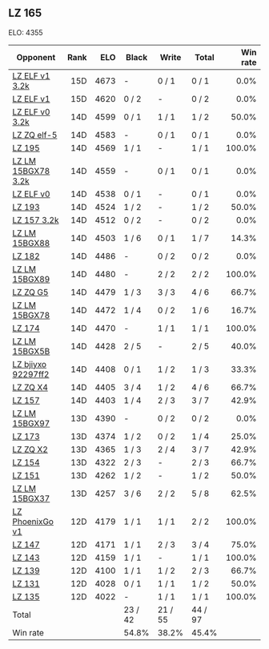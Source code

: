 ## LZ 165 ##

ELO: 4355

Opponent | Rank | ELO | Black | Write | Total | Win rate
---------|-----:|----:|-------|-------|-------|-------:
[LZ ELF v1 3.2k](LZ%20ELF%20v1%203.2k.md) | 15D | 4673 | - | 0 / 1 | 0 / 1 | 0.0%
[LZ ELF v1](LZ%20ELF%20v1.md) | 15D | 4620 | 0 / 2 | - | 0 / 2 | 0.0%
[LZ ELF v0 3.2k](LZ%20ELF%20v0%203.2k.md) | 14D | 4599 | 0 / 1 | 1 / 1 | 1 / 2 | 50.0%
[LZ ZQ elf-5](LZ%20ZQ%20elf-5.md) | 14D | 4583 | - | 0 / 1 | 0 / 1 | 0.0%
[LZ 195](LZ%20195.md) | 14D | 4569 | 1 / 1 | - | 1 / 1 | 100.0%
[LZ LM 15BGX78 3.2k](LZ%20LM%2015BGX78%203.2k.md) | 14D | 4559 | - | 0 / 1 | 0 / 1 | 0.0%
[LZ ELF v0](LZ%20ELF%20v0.md) | 14D | 4538 | 0 / 1 | - | 0 / 1 | 0.0%
[LZ 193](LZ%20193.md) | 14D | 4524 | 1 / 2 | - | 1 / 2 | 50.0%
[LZ 157 3.2k](LZ%20157%203.2k.md) | 14D | 4512 | 0 / 2 | - | 0 / 2 | 0.0%
[LZ LM 15BGX88](LZ%20LM%2015BGX88.md) | 14D | 4503 | 1 / 6 | 0 / 1 | 1 / 7 | 14.3%
[LZ 182](LZ%20182.md) | 14D | 4486 | - | 0 / 2 | 0 / 2 | 0.0%
[LZ LM 15BGX89](LZ%20LM%2015BGX89.md) | 14D | 4480 | - | 2 / 2 | 2 / 2 | 100.0%
[LZ ZQ G5](LZ%20ZQ%20G5.md) | 14D | 4479 | 1 / 3 | 3 / 3 | 4 / 6 | 66.7%
[LZ LM 15BGX78](LZ%20LM%2015BGX78.md) | 14D | 4472 | 1 / 4 | 0 / 2 | 1 / 6 | 16.7%
[LZ 174](LZ%20174.md) | 14D | 4470 | - | 1 / 1 | 1 / 1 | 100.0%
[LZ LM 15BGX5B](LZ%20LM%2015BGX5B.md) | 14D | 4428 | 2 / 5 | - | 2 / 5 | 40.0%
[LZ bjiyxo 92297ff2](LZ%20bjiyxo%2092297ff2.md) | 14D | 4408 | 0 / 1 | 1 / 2 | 1 / 3 | 33.3%
[LZ ZQ X4](LZ%20ZQ%20X4.md) | 14D | 4405 | 3 / 4 | 1 / 2 | 4 / 6 | 66.7%
[LZ 157](LZ%20157.md) | 14D | 4403 | 1 / 4 | 2 / 3 | 3 / 7 | 42.9%
[LZ LM 15BGX97](LZ%20LM%2015BGX97.md) | 13D | 4390 | - | 0 / 2 | 0 / 2 | 0.0%
[LZ 173](LZ%20173.md) | 13D | 4374 | 1 / 2 | 0 / 2 | 1 / 4 | 25.0%
[LZ ZQ X2](LZ%20ZQ%20X2.md) | 13D | 4365 | 1 / 3 | 2 / 4 | 3 / 7 | 42.9%
[LZ 154](LZ%20154.md) | 13D | 4322 | 2 / 3 | - | 2 / 3 | 66.7%
[LZ 151](LZ%20151.md) | 13D | 4262 | 1 / 2 | - | 1 / 2 | 50.0%
[LZ LM 15BGX37](LZ%20LM%2015BGX37.md) | 13D | 4257 | 3 / 6 | 2 / 2 | 5 / 8 | 62.5%
[LZ PhoenixGo v1](LZ%20PhoenixGo%20v1.md) | 12D | 4179 | 1 / 1 | 1 / 1 | 2 / 2 | 100.0%
[LZ 147](LZ%20147.md) | 12D | 4171 | 1 / 1 | 2 / 3 | 3 / 4 | 75.0%
[LZ 143](LZ%20143.md) | 12D | 4159 | 1 / 1 | - | 1 / 1 | 100.0%
[LZ 139](LZ%20139.md) | 12D | 4100 | 1 / 1 | 1 / 2 | 2 / 3 | 66.7%
[LZ 131](LZ%20131.md) | 12D | 4028 | 0 / 1 | 1 / 1 | 1 / 2 | 50.0%
[LZ 135](LZ%20135.md) | 12D | 4022 | - | 1 / 1 | 1 / 1 | 100.0%
Total | | | 23 / 42 | 21 / 55 | 44 / 97 | 
Win rate| | | 54.8% | 38.2% | 45.4% | 
